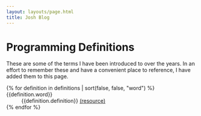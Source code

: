 ```yaml
---
layout: layouts/page.html
title: Josh Blog
---
```

# Programming Definitions

These are some of the terms I have been introduced to over the years. In an effort to remember these and have a convenient place to reference, I have added them to this page.

<dl>
  {% for definition in definitions | sort(false, false, "word") %}
    <div>
      <dt>{{definition.word}}</dt>
      <dd>
        {{definition.definition}}
        <a target="_blank" rel="noopener noreferrer" href="{{definition.link}}">(resource)</a>
      </dd>
    </div>
  {% endfor %}
</dl>